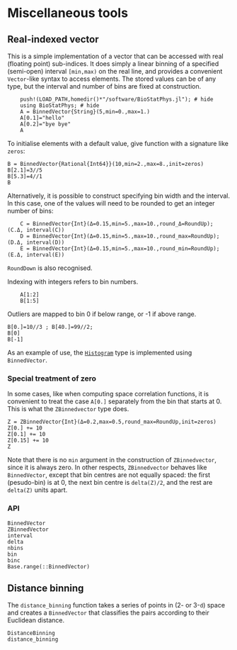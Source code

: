 # Miscellaneous tools

## Real-indexed vector

This is a simple implementation of a vector that can be accessed with real (floating point) sub-indices.  It does simply a linear binning of a specified (semi-open) interval ``[min,max)`` on the real line, and provides a convenient `Vector`-like syntax to access elements.  The stored values can be of any type, but the interval and number of bins are fixed at construction.

```@repl 1
    push!(LOAD_PATH,homedir()*"/software/BioStatPhys.jl"); # hide
    using BioStatPhys; # hide
	A = BinnedVector{String}(5,min=0.,max=1.)
	A[0.1]="hello"
	A[0.2]="bye bye"
	A
```
	
To initialise elements with a default value, give function with a signature like `zeros`: 
```@example 1
B = BinnedVector{Rational{Int64}}(10,min=2.,max=8.,init=zeros)
B[2.1]=3//5
B[5.3]=4//1
B
```

Alternatively, it is possible to construct specifying bin width and the interval.  In this case, one of the values will need to be rounded to get an integer number of bins:
```@repl 1
	C = BinnedVector{Int}(Δ=0.15,min=5.,max=10.,round_Δ=RoundUp); (C.Δ, interval(C))
	D = BinnedVector{Int}(Δ=0.15,min=5.,max=10.,round_max=RoundUp); (D.Δ, interval(D))
	E = BinnedVector{Int}(Δ=0.15,min=5.,max=10.,round_min=RoundUp); (E.Δ, interval(E))
```
`RoundDown` is also recognised.

Indexing with integers refers to bin numbers.
```@repl 1
	A[1:2]
	B[1:5]
```

Outliers are mapped to bin 0 if below range, or -1 if above range.
```@repl 1
B[0.]=10//3 ; B[40.]=99//2;
B[0]
B[-1]
```

As an example of use, the [`Histogram`](@ref) type is implemented using `BinnedVector`.


### Special treatment of zero

In some cases, like when computing space correlation functions, it is convenient to treat the case `A[0.]` separately from the bin that starts at 0.  This is what the `ZBinnedvector` type does.

```@repl 1
Z = ZBinnedVector{Int}(Δ=0.2,max=0.5,round_max=RoundUp,init=zeros)
Z[0.] += 10
Z[0.1] += 10
Z[0.15] += 10
Z
```

Note that there is no `min` argument in the construction of `ZBinnedvector`, since it is always zero.  In other respects, `ZBinnedvector` behaves like `BinnedVector`, except that bin centres are not equally spaced: the first (pesudo-bin) is at 0, the next bin centre is `delta(Z)/2`, and the rest are `delta(Z)` units apart.


### API

```@docs
BinnedVector
ZBinnedVector
interval
delta
nbins
bin
binc
Base.range(::BinnedVector)
```


## Distance binning

The `distance_binning` function takes a series of points in (2- or 3-``d``) space and creates a `BinnedVector` that classifies the pairs according to their Euclidean distance.

```@docs
DistanceBinning
distance_binning
```
